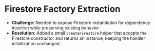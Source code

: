 # Firestore Factory Extraction

- **Challenge:** Needed to expose Firestore instantiation for dependency injection while preserving existing behavior.
- **Resolution:** Added a small `createFirestore` helper that accepts the Firestore constructor and returns an instance, keeping the handler initialization unchanged.
